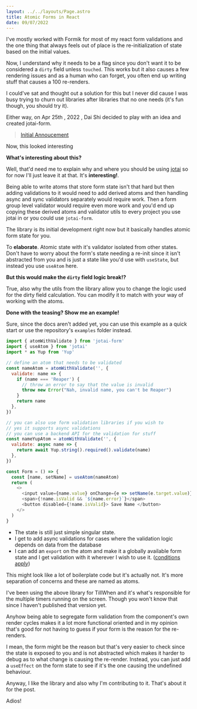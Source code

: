 ```yaml
---
layout: ../../layouts/Page.astro
title: Atomic Forms in React
date: 09/07/2022
---
```


I've mostly worked with Formik for most of my react form validations and the one
thing that always feels out of place is the re-initialization of state based on
the initial values.

Now, I understand why it needs to be a flag since you don't want it to be
considered a `dirty` field unless `touched`. This works but it also causes a few
rendering issues and as a human who can forget, you often end up writing stuff
that causes a 100 re-renders.

I could've sat and thought out a solution for this but I never did cause I was
busy trying to churn out libraries after libraries that no one needs (it's fun
though, you should try it).

Either way, on Apr 25th , 2022 , Dai Shi decided to play with an idea and
created jotai-form.

> [Initial Annoucement](https://twitter.com/dai_shi/status/1518562466627821570)

Now, this looked interesting

**What's interesting about this?**

Well, that'd need me to explain why and where you should be using
[jotai](https://jotai.org) so for now I'll just leave it at that. It's
**interesting!**.

Being able to write atoms that store form state isn't that hard but then adding
validations to it would need to add derived atoms and then handling async and
sync validators separately would require work. Then a form group level validator
would require even more work and you'd end up copying these derived atoms and
validator utils to every project you use jotai in or you could use `jotai-form`.

The library is its initial development right now but it basically handles atomic
form state for you.

To **elaborate**. Atomic state with it's validator isolated from other states.
Don't have to worry about the form's state needing a re-init since it isn't
abstracted from you and is just a state like you'd use with `useState`, but
instead you use `useAtom` here.

**But this would make the `dirty` field logic break!?**

True, also why the utils from the library allow you to change the logic used for
the dirty field calculation. You can modify it to match with your way of working
with the atoms.

**Done with the teasing? Show me an example!**

Sure, since the docs aren't added yet, you can use this example as a quick start
or use the repository's `examples` folder instead.

```js
import { atomWithValidate } from 'jotai-form'
import { useAtom } from 'jotai'
import * as Yup from 'Yup'

// define an atom that needs to be validated
const nameAtom = atomWithValidate('', {
  validate: name => {
    if (name === 'Reaper') {
      // throw an error to say that the value is invalid
      throw new Error("Nah, invalid name, you can't be Reaper")
    }
    return name
  },
})

// you can also use form validation libraries if you wish to
// yes it supports async validations
// you can use a backend API for the validation for stuff
const nameYupAtom = atomWithValidate('', {
  validate: async name => {
    return await Yup.string().required().validate(name)
  },
})

const Form = () => {
  const [name, setName] = useAtom(nameAtom)
  return (
    <>
      <input value={name.value} onChange={e => setName(e.target.value)} />
      <span>{!name.isValid && `${name.error}`}</span>
      <button disabled={!name.isValid}> Save Name </button>
    </>
  )
}
```

- The state is still just simple singular state.
- I get to add async validations for cases where the validation logic depends on
  data from the database
- I can add an `export` on the atom and make it a globally available form state
  and I get validation with it wherever I wish to use it.
  ([conditions apply](https://twitter.com/dai_shi/status/1447892237753278466))

This might look like a lot of boilerplate code but it's actually not. It's more
separation of concerns and these are named as atoms.

I've been using the above library for TillWhen and it's what's responsible for
the multiple timers running on the screen. Though you won't know that since I
haven't published that version yet.

Anyhow being able to segregate form validation from the component's own render
cycles makes it a lot more functional oriented and in my opinion that's good for
not having to guess if your form is the reason for the re-renders.

I mean, the form might be the reason but that's very easier to check since the
state is exposed to you and is not abstracted which makes it harder to debug as
to what change is causing the re-render. Instead, you can just add a `useEffect`
on the form state to see if it's the one causing the undefined behaviour.

Anyway, I like the library and also why I'm contributing to it. That's about it
for the post.

Adios!
